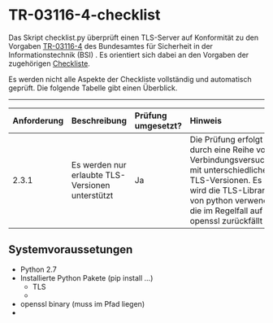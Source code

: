 # TR-03116-4-checklist
Das Skript checklist.py überprüft einen TLS-Server auf Konformität zu den Vorgaben [TR-03116-4](https://www.bsi.bund.de/SharedDocs/Downloads/DE/BSI/Publikationen/TechnischeRichtlinien/TR03116/BSI-TR-03116-4.pdf?__blob=publicationFile&v=2) des Bundesamtes für Sicherheit in der Informationstechnik (BSI) . Es orientiert sich dabei an den Vorgaben der zugehörigen [Checkliste](https://www.bsi.bund.de/SharedDocs/Downloads/DE/BSI/Publikationen/TechnischeRichtlinien/TR03116/TLS-Checkliste.pdf?__blob=publicationFile&v=2).

Es werden nicht alle Aspekte der Checkliste vollständig und automatisch geprüft. Die folgende Tabelle gibt einen Überblick.

----------------------------------------------------
| Anforderung | Beschreibung                                     | Prüfung umgesetzt? | Hinweis                                                                                                                                                                                   |
|:------------|:-------------------------------------------------|:-------------------|:------------------------------------------------------------------------------------------------------------------------------------------------------------------------------------------|
| 2.3.1       | Es werden nur erlaubte TLS-Versionen unterstützt | Ja                 | Die Prüfung erfolgt durch eine Reihe von Verbindungsversuchen mit unterschiedlichen TLS-Versionen. Es wird die TLS-Library von python verwendet, die im Regelfall auf openssl zurückfällt |


## Systemvoraussetungen
- Python 2.7
- Installierte Python Pakete (pip install ...)
  - TLS
  - 
- openssl binary (muss im Pfad liegen)
-
